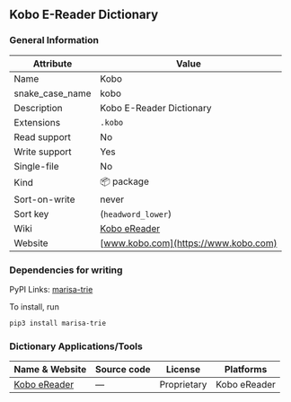 ## Kobo E-Reader Dictionary

### General Information

| Attribute       | Value                                                      |
| --------------- | ---------------------------------------------------------- |
| Name            | Kobo                                                       |
| snake_case_name | kobo                                                       |
| Description     | Kobo E-Reader Dictionary                                   |
| Extensions      | `.kobo`                                                    |
| Read support    | No                                                         |
| Write support   | Yes                                                        |
| Single-file     | No                                                         |
| Kind            | 📦 package                                                  |
| Sort-on-write   | never                                                      |
| Sort key        | (`headword_lower`)                                         |
| Wiki            | [Kobo eReader](https://en.wikipedia.org/wiki/Kobo_eReader) |
| Website         | [www.kobo.com](https://www.kobo.com)                       |


### Dependencies for writing

PyPI Links: [marisa-trie](https://pypi.org/project/marisa-trie)

To install, run
```sh
pip3 install marisa-trie
```

### Dictionary Applications/Tools

| Name & Website                       | Source code | License     | Platforms    |
| ------------------------------------ | ----------- | ----------- | ------------ |
| [Kobo eReader](https://www.kobo.com) | ―           | Proprietary | Kobo eReader |
